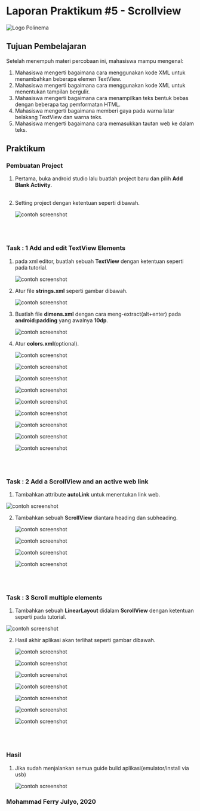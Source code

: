 # Laporan Praktikum #5 - Scrollview


![Logo Polinema](img/polinema.png)<br>


## Tujuan Pembelajaran

Setelah menempuh materi percobaan ini, mahasiswa mampu mengenal:
1. Mahasiswa mengerti bagaimana cara menggunakan kode XML untuk menambahkan beberapa elemen TextView.
2. Mahasiswa mengerti bagaimana cara menggunakan kode XML untuk menentukan tampilan bergulir.
3. Mahasiswa mengerti bagaimana cara menampilkan teks bentuk bebas dengan beberapa tag pemformatan HTML.
4. Mahasiswa mengerti bagaimana memberi gaya pada warna latar belakang TextView dan warna teks.
5. Mahasiswa mengerti bagaimana cara memasukkan tautan web ke dalam teks.

## Praktikum

### Pembuatan Project

1. Pertama, buka android studio lalu buatlah project baru dan pilih **Add Blank Activity**.<br><br>


2. Setting project dengan ketentuan seperti dibawah.<br>
   
   ![contoh screenshot](img/Step1/1.png)<br>
   
<br><br>
### Task : 1 Add and edit TextView Elements

1. pada xml editor, buatlah sebuah **TextView** dengan ketentuan seperti pada tutorial.

   ![contoh screenshot](img/Step1/2.png)<br>

2. Atur file **strings.xml** seperti gambar dibawah.  

   ![contoh screenshot](img/Step1/3.png)<br>

3. Buatlah file **dimens.xml** dengan cara meng-extract(alt+enter) pada **android:padding** yang awalnya **10dp**.  

   ![contoh screenshot](img/Step1/4.png)<br>

4. Atur **colors.xml**(optional).  

   ![contoh screenshot](img/Step1/5.png)<br>

   ![contoh screenshot](img/Step1/6.png)<br>

   ![contoh screenshot](img/Step1/7.png)<br>

   ![contoh screenshot](img/Step1/8.png)<br>

   ![contoh screenshot](img/Step1/9.png)<br>

   ![contoh screenshot](img/Step1/10.png)<br>

   ![contoh screenshot](img/Step1/11.png)<br>

   ![contoh screenshot](img/Step1/12.png)<br>

   ![contoh screenshot](img/Step1/13.png)<br>

<br><br>
### Task : 2 Add a ScrollView and an active web link

1.  Tambahkan attribute **autoLink** untuk menentukan link web.

   ![contoh screenshot](img/Step2/1.png)<br>

2. Tambahkan sebuah **ScrollView** diantara heading dan subheading.  

   ![contoh screenshot](img/Step2/2.png)<br>

   ![contoh screenshot](img/Step2/3.png)<br>

   ![contoh screenshot](img/Step2/4.png)<br>

   ![contoh screenshot](img/Step2/5.png)<br>
	
<br><br>
### Task : 3 Scroll multiple elements

1.  Tambahkan sebuah **LinearLayout** didalam **ScrollView** dengan ketentuan seperti pada tutorial.

   ![contoh screenshot](img/Step3/1.png)<br>

2. Hasil akhir aplikasi akan terlihat seperti gambar dibawah.  

   ![contoh screenshot](img/Step3/2.png)<br>

   ![contoh screenshot](img/Step3/3.png)<br>

   ![contoh screenshot](img/Step3/4.png)<br>

   ![contoh screenshot](img/Step3/5.png)<br>

   ![contoh screenshot](img/Step3/6.png)<br>

   ![contoh screenshot](img/Step3/7.png)<br>

   ![contoh screenshot](img/Step3/8.png)<br>

				
<br><br>
### Hasil

1. Jika sudah menjalankan semua guide build aplikasi(emulator/install via usb)

   ![contoh screenshot](img/Step3/8.png)<br>
   
   

### Mohammad Ferry Julyo, 2020